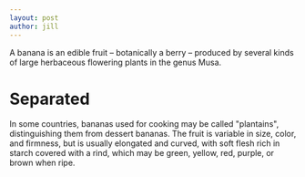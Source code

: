 ```yaml
---
layout: post
author: jill
---
```

A banana is an edible fruit – botanically a berry – produced by several kinds
of large herbaceous flowering plants in the genus Musa.


# Separated
In some countries, bananas used for cooking may be called "plantains",
distinguishing them from dessert bananas. The fruit is variable in size, color,
and firmness, but is usually elongated and curved, with soft flesh rich in
starch covered with a rind, which may be green, yellow, red, purple, or brown
when ripe.